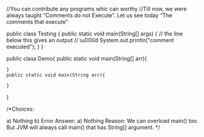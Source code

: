 //You can contribute any programs whic can worthy
//Till now, we were always taught “Comments do not Execute”. Let us see today “The comments that execute”

public class Testing { 
    public static void main(String[] args) 
     { 
         // the line below this gives an output 
         // \u000d System.out.println("comment executed"); 
     } 
} 



public class Demo{ 
    public static void main(String[] arr){ 
          
    } 
    public static void main(String arr){ 
          
    } 
} 

/*Choices:

a) Nothing
b) Error
Answer: a) Nothing
Reason: We can overload main() too. But JVM will always call main() that has String[] argument.
*/
